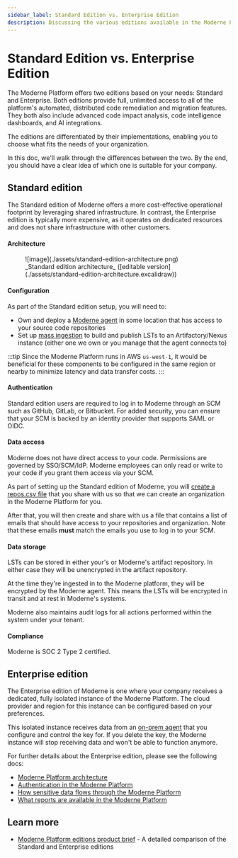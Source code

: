 ```yaml
---
sidebar_label: Standard Edition vs. Enterprise Edition
description: Discussing the various editions available in the Moderne Platform.
---
```


# Standard Edition vs. Enterprise Edition

The Moderne Platform offers two editions based on your needs: Standard and Enterprise. Both editions provide full, unlimited access to all of the platform's automated, distributed code remediation and migration features. They both also include advanced code impact analysis, code intelligence dashboards, and AI integrations.

The editions are differentiated by their implementations, enabling you to choose what fits the needs of your organization.

In this doc, we'll walk through the differences between the two. By the end, you should have a clear idea of which one is suitable for your company.

## Standard edition

The Standard edition of Moderne offers a more cost-effective operational footprint by leveraging shared infrastructure. In contrast, the Enterprise edition is typically more expensive, as it operates on dedicated resources and does not share infrastructure with other customers.

#### Architecture

<figure>
  ![image](./assets/standard-edition-architecture.png)
  <figcaption>_Standard edition architecture_ ([editable version](./assets/standard-edition-architecture.excalidraw))</figcaption>
</figure>

#### Configuration

As part of the Standard edition setup, you will need to:

* Own and deploy a [Moderne agent](../how-to-guides/agent-configuration/agent-config.md) in some location that has access to your source code repositories
* Set up [mass ingestion](../how-to-guides/mass-ingest.md) to build and publish LSTs to an Artifactory/Nexus instance (either one we own or you manage that the agent connects to)

:::tip
Since the Moderne Platform runs in AWS `us-west-1`, it would be beneficial for these components to be configured in the same region or nearby to minimize latency and data transfer costs.
:::

#### Authentication

Standard edition users are required to log in to Moderne through an SCM such as GitHub, GitLab, or Bitbucket. For added security, you can ensure that your SCM is backed by an identity provider that supports SAML or OIDC.

#### Data access

Moderne does not have direct access to your code. Permissions are governed by SSO/SCM/IdP. Moderne employees can only read or write to your code if you grant them access via your SCM.

As part of setting up the Standard edition of Moderne, you will [create a repos.csv file](../../../user-documentation/moderne-cli/references/repos-csv.md) that you share with us so that we can create an organization in the Moderne Platform for you.

After that, you will then create and share with us a file that contains a list of emails that should have access to your repositories and organization. Note that these emails **must** match the emails you use to log in to your SCM.

#### Data storage

LSTs can be stored in either your's or Moderne's artifact repository. In either case they will be unencrypted in the artifact repository.

At the time they're ingested in to the Moderne platform, they will be encrypted by the Moderne agent. This means the LSTs will be encrypted in transit and at rest in Moderne's systems.

Moderne also maintains audit logs for all actions performed within the system under your tenant.

#### Compliance

Moderne is SOC 2 Type 2 certified.

## Enterprise edition

The Enterprise edition of Moderne is one where your company receives a dedicated, fully isolated instance of the Moderne Platform. The cloud provider and region for this instance can be configured based on your preferences.

This isolated instance receives data from an [on-prem agent](../how-to-guides/agent-configuration/agent-config.md) that you configure and control the key for. If you delete the key, the Moderne instance will stop receiving data and won't be able to function anymore.

For further details about the Enterprise edition, please see the following docs:

* [Moderne Platform architecture](./architecture.md)
* [Authentication in the Moderne Platform](./authentication.md)
* [How sensitive data flows through the Moderne Platform](./flow.md)
* [What reports are available in the Moderne Platform](./reporting.md)

## Learn more

* [Moderne Platform editions product brief](https://info.moderne.ai/moderne-platform-editions) - A detailed comparison of the Standard and Enterprise editions